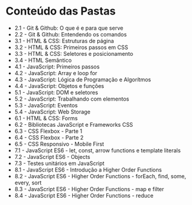 # Conteúdo das Pastas

- 2.1 - Git & Github: O que é e para que serve
- 2.2 - Git & Github: Entendendo os comandos
- 3.1 - HTML & CSS: Estruturas de página
- 3.2 - HTML & CSS: Primeiros passos em CSS
- 3.3 - HTML & CSS: Seletores e posicionamento
- 3.4 - HTML Semântico
- 4.1 - JavaScript: Primeiros passos
- 4.2 - JavaScript: Array e loop for
- 4.3 - JavaScript: Lógica de Programação e Algorítmos
- 4.4 - JavaScript: Objetos e funções
- 5.1 - JavaScript: DOM e seletores
- 5.2 - JavaScript: Trabalhando com elementos
- 5.3 - JavaScript: Eventos
- 5.4 - JavaScript: Web Storage
- 6.1 - HTML & CSS: Forms
- 6.2 - Bibliotecas JavaScript e Frameworks CSS
- 6.3 - CSS Flexbox - Parte 1
- 6.4 - CSS Flexbox - Parte 2
- 6.5 - CSS Responsivo - Mobile First
- 7.1 - JavaScript ES6 - let, const, arrow functions e template literals
- 7.2 - JavaScript ES6 - Objects
- 7.3 - Testes unitários em JavaScript
- 8.1 - JavaScript ES6 - Introdução a Higher Order Functions
- 8.2 - JavaScript ES6 - Higher Order Functions - forEach, find, some, every, sort
- 8.3 - JavaScript ES6 - Higher Order Functions - map e filter
- 8.4 - JavaScript ES6 - Higher Order Functions - reduce
